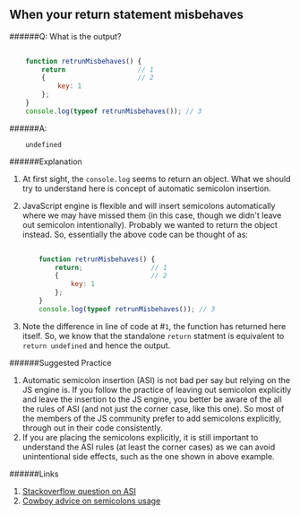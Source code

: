 ## When your return statement misbehaves

######Q: What is the output?


```js
	
	function retrunMisbehaves() {
    	return					// 1
    	{						// 2
        	key: 1
    	};
	}
	console.log(typeof retrunMisbehaves());	// 3
```
######A: 

```
	undefined
```

######Explanation

1. At first sight, the `console.log` seems to return an object. What we should try to understand here is concept of automatic semicolon insertion.
2. JavaScript engine is flexible and will insert semicolons automatically where we may have missed them (in this case, though we didn't leave out semicolon intentionally). Probably we wanted to return the object instead. So, essentially the above code can be thought of as:
	
	```js
		
		function retrunMisbehaves() {
    		return;					// 1
    		{						// 2
        		key: 1
	    	};
		}
		console.log(typeof retrunMisbehaves());	// 3
	```
3. Note the difference in line of code at #`1`, the function has returned here itself. So, we know that the standalone `return` statment is equivalent to `return undefined` and hence the output.

######Suggested Practice

1. Automatic semicolon insertion (ASI) is not bad per say but relying on the JS engine is. If you follow the practice of leaving out semicolon explicitly and leave the insertion to the JS engine, you better be aware of the all the rules of ASI (and not just the corner case, like this one). So most of the members of the JS community prefer to add semicolons explicitly, through out in their code consistently. 
2. If you are placing the semicolons explicitly, it is still important to understand the ASI rules (at least the corner cases) as we can avoid unintentional side effects, such as the one shown in above example.

######Links
1. [Stackoverflow question on ASI](http://stackoverflow.com/questions/2846283/what-are-the-rules-for-javascripts-automatic-semicolon-insertion-asi)
2. [Cowboy advice on semicolons usage](http://benalman.com/news/2013/01/advice-javascript-semicolon-haters/)

